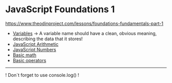 # JavaScript Foundations 1
https://www.theodinproject.com/lessons/foundations-fundamentals-part-1



- [Variables](https://javascript.info/variables) -> A variable name should have a clean, obvious meaning, describing the data that it stores!
- [JavaScript Arithmetic](https://www.w3schools.com/js/js_arithmetic.asp)
- [JavaScript Numbers](https://www.w3schools.com/js/js_numbers.asp)
- [Basic math](https://developer.mozilla.org/en-US/docs/Learn/JavaScript/First_steps/Math)
- [Basic operators](https://javascript.info/operators)

---------------------------

 ! Don`t forget to use console.log() !